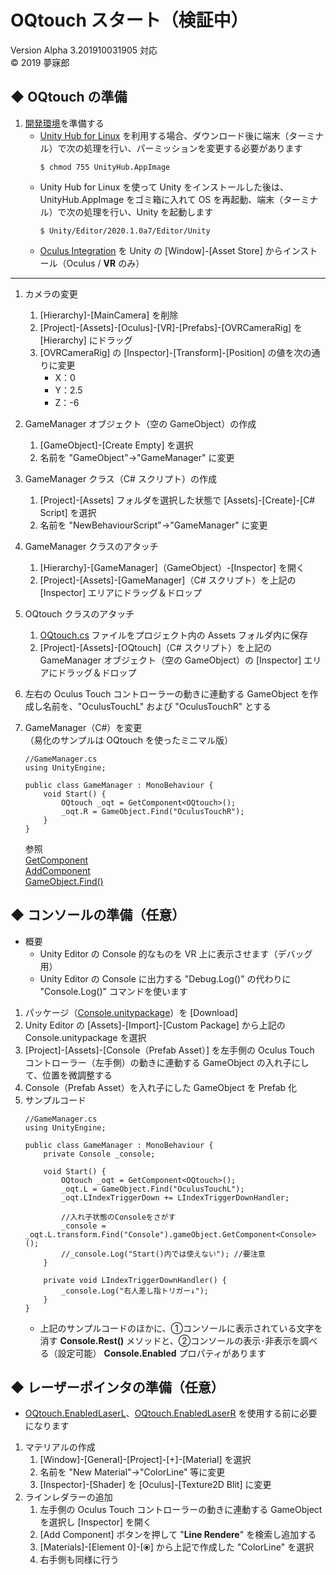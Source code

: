 # OQtouch スタート（検証中）
Version Alpha 3.201910031905 対応  
© 2019 夢寐郎

## ◆ OQtouch の準備
1. [開発環境](https://github.com/mubirou/Unity3D/tree/master/oqtouch)を準備する  
	* [Unity Hub for Linux](https://forum.unity.com/threads/unity-hub-v2-0-0-release.677485/) を利用する場合、ダウンロード後に端末（ターミナル）で次の処理を行い、パーミッションを変更する必要があります
		```
		$ chmod 755 UnityHub.AppImage
		```
	* Unity Hub for Linux を使って Unity をインストールした後は、UnityHub.AppImage をゴミ箱に入れて OS を再起動、端末（ターミナル）で次の処理を行い、Unity を起動します
		```
		$ Unity/Editor/2020.1.0a7/Editor/Unity
		```
	* [Oculus Integration](https://assetstore.unity.com/packages/tools/integration/oculus-integration-82022) を Unity の [Window]-[Asset Store] からインストール（Oculus / **VR** のみ）

***

1. カメラの変更  
	1. [Hierarchy]-[MainCamera] を削除
	1. [Project]-[Assets]-[Oculus]-[VR]-[Prefabs]-[OVRCameraRig] を [Hierarchy] にドラッグ
	1. [OVRCameraRig] の [Inspector]-[Transform]-[Position] の値を次の通りに変更  
		* X：0
		* Y：2.5
		* Z：-6
	
1. GameManager オブジェクト（空の GameObject）の作成  
	1. [GameObject]-[Create Empty] を選択
	1. 名前を "GameObject"→"GameManager" に変更  

1. GameManager クラス（C# スクリプト）の作成
	1. [Project]-[Assets] フォルダを選択した状態で [Assets]-[Create]-[C# Script] を選択
	1. 名前を "NewBehaviourScript"→"GameManager" に変更

1. GameManager クラスのアタッチ
	1. [Hierarchy]-[GameManager]（GameObject）-[Inspector] を開く
	1. [Project]-[Assets]-[GameManager]（C# スクリプト）を上記の [Inspector] エリアにドラッグ＆ドロップ  

1. OQtouch クラスのアタッチ
	1. [OQtouch.cs](https://raw.githubusercontent.com/mubirou/Unity3D/master/oqtouch/OQtouch.cs) ファイルをプロジェクト内の Assets フォルダ内に保存
	1. [Project]-[Assets]-[OQtouch]（C# スクリプト）を上記の GameManager オブジェクト（空の GameObject）の [Inspector] エリアにドラッグ＆ドロップ  

1. 左右の Oculus Touch コントローラーの動きに連動する GameObject を作成し名前を、"OculusTouchL" および "OculusTouchR" とする

1. GameManager（C#）を変更  
	（易化のサンプルは OQtouch を使ったミニマル版）
	```
	//GameManager.cs
	using UnityEngine;

	public class GameManager : MonoBehaviour {
		void Start() {
			OQtouch _oqt = GetComponent<OQtouch>();
			_oqt.R = GameObject.Find("OculusTouchR");
		}
	}
	```
	参照  
	[GetComponent](https://docs.unity3d.com/ja/current/ScriptReference/GameObject.GetComponent.html)  
	[AddComponent](https://docs.unity3d.com/ja/current/ScriptReference/GameObject.AddComponent.html)  
	[GameObject.Find()](https://docs.unity3d.com/ja/current/ScriptReference/GameObject.Find.html)


## ◆ コンソールの準備（任意）
* 概要
    * Unity Editor の Console 的なものを VR 上に表示させます（デバッグ用）
    * Unity Editor の Console に出力する "Debug.Log()" の代わりに "Console.Log()" コマンドを使います
1. パッケージ（[Console.unitypackage](https://github.com/mubirou/Unity3D/blob/master/oqtouch/Console.unitypackage)）を [Download]
1. Unity Editor の [Assets]-[Import]-[Custom Package] から上記の Console.unitypackage を選択
1. [Project]-[Assets]-[Console（Prefab Asset）] を左手側の Oculus Touch コントローラー（左手側）の動きに連動する GameObject の入れ子にして、位置を微調整する
1. Console（Prefab Asset）を入れ子にした GameObject を Prefab 化
1. サンプルコード
    ```
    //GameManager.cs
    using UnityEngine;

    public class GameManager : MonoBehaviour {
        private Console _console;

        void Start() {
            OQtouch _oqt = GetComponent<OQtouch>();
            _oqt.L = GameObject.Find("OculusTouchL");
            _oqt.LIndexTriggerDown += LIndexTriggerDownHandler;

            //入れ子状態のConsoleをさがす
            _console = _oqt.L.transform.Find("Console").gameObject.GetComponent<Console>();
			//_console.Log("Start()内では使えない"); //要注意
		}

        private void LIndexTriggerDownHandler() {
            _console.Log("右人差し指トリガー↓");
        }
    }
    ```
    * 上記のサンプルコードのほかに、①コンソールに表示されている文字を消す **Console.Rest()** メソッドと、②コンソールの表示･非表示を調べる（設定可能） **Console.Enabled** プロパティがあります


<a name="LaserPointer"></a>

## ◆ レーザーポインタの準備（任意）
* [OQtouch.EnabledLaserL](https://github.com/mubirou/Unity3D/blob/master/oqtouch/doc/reference.md#EnabledLaserL)、[OQtouch.EnabledLaserR](https://github.com/mubirou/Unity3D/blob/master/oqtouch/doc/reference.md#EnabledLaserR) を使用する前に必要になります

1. マテリアルの作成
	1. [Window]-[General]-[Project]-[+]-[Material] を選択
	1. 名前を "New Material"→"ColorLine" 等に変更
	1. [Inspector]-[Shader] を [Oculus]-[Texture2D Blit] に変更
1. ラインレダラーの追加
	1. 左手側の Oculus Touch コントローラーの動きに連動する GameObject を選択し [Inspector] を開く
	1. [Add Component] ボタンを押して "**Line Rendere**" を検索し追加する
	1. [Materials]-[Element 0]-[⦿] から上記で作成した "ColorLine" を選択
	1. 右手側も同様に行う